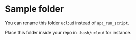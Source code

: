 # Sample folder

You can rename this folder `ucloud` instead of `app_run_script`.

Place this folder inside your repo in `.bash/ucloud` for instance.
